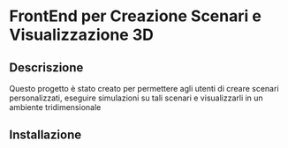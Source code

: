 # FrontEnd per Creazione Scenari e Visualizzazione 3D
##  Descriszione 
Questo progetto è stato creato per permettere agli utenti di creare scenari personalizzati, 
eseguire simulazioni su tali scenari e visualizzarli in un ambiente tridimensionale

## Installazione
